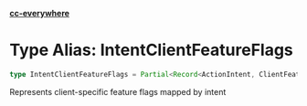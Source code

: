 [**cc-everywhere**](../../../../../index.md)

<HorizontalLine />

# Type Alias: IntentClientFeatureFlags

```ts
type IntentClientFeatureFlags = Partial<Record<ActionIntent, ClientFeatureFlags>>;
```

Represents client-specific feature flags mapped by intent
